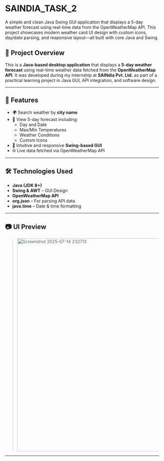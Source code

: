 # SAINDIA_TASK_2
A simple and clean Java Swing GUI application that displays a 5-day weather forecast using real-time data from the OpenWeatherMap API. This project showcases modern weather card UI design with custom icons, day/date parsing, and responsive layout—all built with core Java and Swing.
## 📌 Project Overview

This is a **Java-based desktop application** that displays a **5-day weather forecast** using real-time weather data fetched from the **OpenWeatherMap API**. It was developed during my internship at **SAINdia Pvt. Ltd.** as part of a practical learning project in Java GUI, API integration, and software design.

---

## 🚀 Features

- 🌍 Search weather by **city name**
- 📅 View 5-day forecast including:
  - Day and Date
  - Max/Min Temperatures
  - Weather Conditions
  - Custom Icons
- 🎨 Intuitive and responsive **Swing-based GUI**
- 🌐 Live data fetched via OpenWeatherMap API

---

## 🛠️ Technologies Used

- **Java (JDK 8+)**
- **Swing & AWT** – GUI Design
- **OpenWeatherMap API**
- **org.json** – For parsing API data
- **java.time** – Date & time formatting

---

## 📷 UI Preview

> <img width="1298" height="698" alt="Screenshot 2025-07-14 232713" src="https://github.com/user-attachments/assets/981709b3-1ef0-49fc-8079-d64432df2422" />


---
